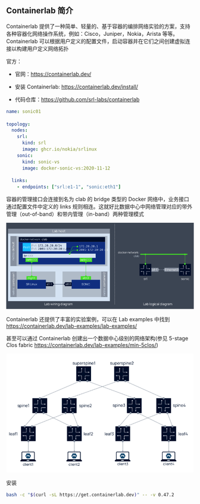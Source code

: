 ## Containerlab 简介

Containerlab 提供了一种简单、轻量的、基于容器的编排网络实验的方案，支持各种容器化网络操作系统，例如：Cisco，Juniper，Nokia，Arista 等等。Containerlab 可以根据用户定义的配置文件，启动容器并在它们之间创建虚拟连接以构建用户定义网络拓扑

官方：

- 官网：<https://containerlab.dev/>

- 安装 Containerlab: <https://containerlab.dev/install/>

- 代码仓库：<https://github.com/srl-labs/containerlab>

```yaml
name: sonic01

topology:
  nodes:
    srl:
      kind: srl
      image: ghcr.io/nokia/srlinux
    sonic:
      kind: sonic-vs
      image: docker-sonic-vs:2020-11-12

  links:
    - endpoints: ["srl:e1-1", "sonic:eth1"]
```

容器的管理接口会连接到名为 clab 的 bridge 类型的 Docker 网络中，业务接口通过配置文件中定义的 links 规则相连。这就好比数据中心中网络管理对应的带外管理（out-of-band）和带内管理（in-band）两种管理模式

![img](.assets/Containerlab简介/vvsibFWkwqHrG3ffYxKKwgwq4w6c4E2W4pTBHodPhJlvZPmPs8qSswicsek1y9hm2CHuWWICvzIw3PI0lx3qiaEHA.png)

Containerlab 还提供了丰富的实验案例，可以在 Lab examples 中找到 <https://containerlab.dev/lab-examples/lab-examples/>

甚至可以通过 Containerlab 创建出一个数据中心级别的网络架构(参见 5-stage Clos fabric <https://containerlab.dev/lab-examples/min-5clos/>)

![img](.assets/Containerlab简介/vvsibFWkwqHrG3ffYxKKwgwq4w6c4E2W41RqOZjOQ6sK8croJnhnwmpyC31F2EskeMhLx2cYtINP3DWict4DPsRA.png)

安装

```bash
bash -c "$(curl -sL https://get.containerlab.dev)" -- -v 0.47.2
```


